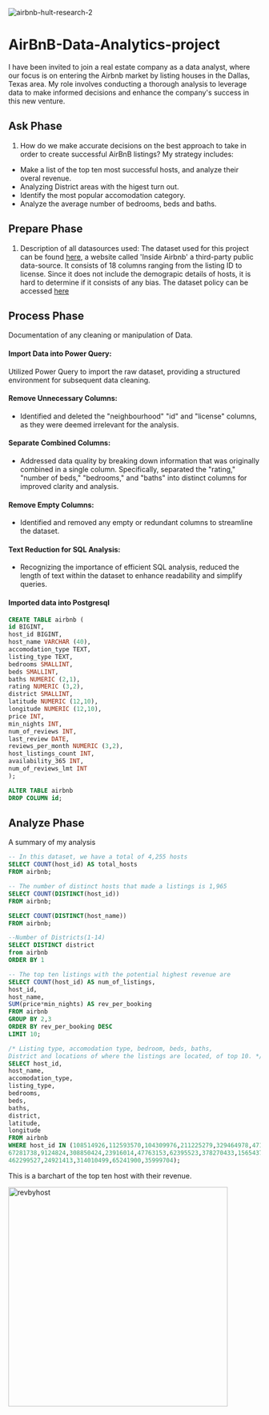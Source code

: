 ![airbnb-hult-research-2](https://github.com/UgoDaves/AirBnB-Data-Analytics-project/assets/152723434/c590446f-4803-47fb-b5bd-da4b7bc89609)
# AirBnB-Data-Analytics-project
I have been invited to join a real estate company as a data analyst, where our focus is on entering the Airbnb market by listing houses in the Dallas, Texas area. My role involves conducting a thorough analysis to leverage data to make informed decisions and enhance the company's success in this new venture.

## Ask Phase
1. How do we make accurate decisions on the best approach to take in order to create successful AirBnB listings? 
My strategy includes:
-  Make a list of the top ten most successful hosts, and analyze their overal revenue.
-  Analyzing District areas with the higest turn out.
-  Identify the most popular accomodation category.
-  Analyze the average number of bedrooms, beds and baths.

## Prepare Phase
1. Description of all datasources used:
The dataset used for this project can be found [here](http://insideairbnb.com/get-the-data/), a website called 'Inside Airbnb' a third-party public data-source. It consists of 18 columns ranging from the listing ID to license. Since it does not include the demograpic details of hosts, it is hard to determine if it consists of any bias. The dataset policy can be accessed [here](http://insideairbnb.com/data-policies)



## Process Phase
Documentation of any cleaning or manipulation of Data.
#### Import Data into Power Query:
Utilized Power Query to import the raw dataset, providing a structured environment for subsequent data cleaning.

#### Remove Unnecessary Columns:
- Identified and deleted the "neighbourhood" "id" and "license" columns, as they were deemed irrelevant for the analysis.
  
#### Separate Combined Columns:
- Addressed data quality by breaking down information that was originally combined in a single column. Specifically, separated the "rating," "number of beds," "bedrooms," and "baths" into distinct columns for improved clarity and analysis.
  
#### Remove Empty Columns:
- Identified and removed any empty or redundant columns to streamline the dataset.
  
#### Text Reduction for SQL Analysis:
- Recognizing the importance of efficient SQL analysis, reduced the length of text within the dataset to enhance readability and simplify queries.

#### Imported data into Postgresql
``` sql
CREATE TABLE airbnb (
id BIGINT,
host_id BIGINT,
host_name VARCHAR (40),
accomodation_type TEXT,
listing_type TEXT,
bedrooms SMALLINT,
beds SMALLINT,
baths NUMERIC (2,1),
rating NUMERIC (3,2),
district SMALLINT,
latitude NUMERIC (12,10),
longitude NUMERIC (12,10),
price INT,
min_nights INT,
num_of_reviews INT,
last_review DATE,
reviews_per_month NUMERIC (3,2),
host_listings_count INT,
availability_365 INT,
num_of_reviews_lmt INT
);

ALTER TABLE airbnb
DROP COLUMN id;
```
## Analyze Phase
A summary of my analysis
```sql
-- In this dataset, we have a total of 4,255 hosts
SELECT COUNT(host_id) AS total_hosts
FROM airbnb;

-- The number of distinct hosts that made a listings is 1,965
SELECT COUNT(DISTINCT(host_id))
FROM airbnb;

SELECT COUNT(DISTINCT(host_name))
FROM airbnb;

--Number of Districts(1-14)
SELECT DISTINCT district
from airbnb
ORDER BY 1

-- The top ten listings with the potential highest revenue are 
SELECT COUNT(host_id) AS num_of_listings,
host_id, 
host_name,
SUM(price*min_nights) AS rev_per_booking
FROM airbnb
GROUP BY 2,3
ORDER BY rev_per_booking DESC
LIMIT 10;

/* Listing type, accomodation type, bedroom, beds, baths, 
District and locations of where the listings are located, of top 10. */
SELECT host_id,
host_name,
accomodation_type,
listing_type,
bedrooms,
beds,
baths,
district,
latitude,
longitude
FROM airbnb
WHERE host_id IN (108514926,112593570,104309976,211225279,329464978,471536148,305350123,
67281738,9124824,308850424,23916014,47763153,62395523,378270433,156543716,
462299527,24921413,314010499,65241900,35999704);
```
This is a barchart of the top ten host with their revenue.

<img width="438" alt="revbyhost" src="https://github.com/UgoDaves/AirBnB-Data-Analytics-project/assets/152723434/1169507d-0592-459d-8d5d-6ead78580c31">


